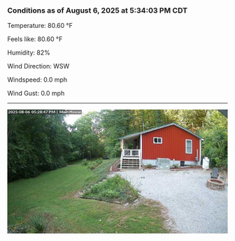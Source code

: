 ### Conditions as of August 6, 2025 at 5:34:03 PM CDT 

Temperature: 80.60 &deg;F

Feels like: 80.60 &deg;F

Humidity: 82%

Wind Direction: WSW

Windspeed: 0.0 mph

Wind Gust: 0.0 mph

---

<img src="./images/latest.jpeg"/>

